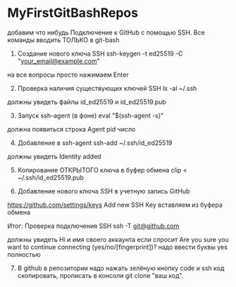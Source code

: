 # MyFirstGitBashRepos

добавим что нибудь 
Подключение к GitHub с помощью SSH.
Все команды вводить ТОЛЬКО в git-bash

1. Создание нового ключа SSH
  ssh-keygen -t ed25519 -C "your_email@example.com"

  на все вопросы просто нажимаем Enter
  
2. Проверка наличия существующих ключей SSH
  ls -al ~/.ssh

  должны увидеть файлы id_ed25519 и id_ed25519.pub

3. Запуск ssh-agent (в фоне)
  eval "$(ssh-agent -s)"

  должна появиться строка Agent pid число 

4. Добавление в ssh-agent
  ssh-add ~/.ssh/id_ed25519

  должны увидеть Identity added

5. Копирование ОТКРЫТОГО ключа в буфер обмена
  clip < ~/.ssh/id_ed25519.pub

6. Добавление нового ключа SSH в учетную запись GitHub

  https://github.com/settings/keys
  Add new SSH Key
  вставляем из буфера обмена

Итог: Проверка подключения SSH
  ssh -T git@github.com

  должны увидеть Hi и имя своего аккаунта
  если спросит 
  Are you sure you want to continue connecting (yes/no/[fingerprint])? 
  надо ввести буквы yes полностью 

7. В github в репозитории надо нажать зелёную кнопку code и ssh код скопировать,
прописать в консоли git clone "ваш код".